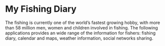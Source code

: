 # My Fishing Diary

The fishing is currently one of the world’s fastest growing hobby, with more than 58 million men, women and children involved in fishing. The following applications provides an wide range of the information for fishers: fishing diary, calendar and maps, weather information, social networks sharing.

